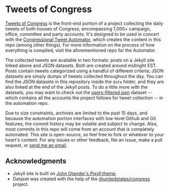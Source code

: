 # Tweets of Congress

[Tweets of Congress](http://alexlitel.github.io/congresstweets) is the front-end portion of a project collecting the daily tweets of both houses of Congress, encompassing 1,000+ campaign, office, committee and party accounts. It's designed to be used in concert with the [Congressional Tweet Automator](https://github.com/alexlitel/congresstweets-automator), which creates the content in this repo (among other things). For more information on the process of how everything is compiled, visit the aforementioned repo for the Automator.

The collected tweets are available in two formats: posts on a Jekyll site linked above and JSON datasets. Both are created around midnight EST. Posts contain tweets categorized using a handful of different criteria; JSON datasets are simply dumps of tweets collected throughout the day. You can find the JSON datasets in this repository inside the `data` folder, and they are also linked at the end of the Jekyll posts. To do a little more with the datasets, you may want to check out the [users-filtered.json](https://github.com/alexlitel/congresstweets-automator/blob/master/data/users-filtered.json) dataset -- which contains all the accounts the project follows for tweet collection -- in the automation repo.

Due to size constraints, archives are limited to the past 15 days, and because the automation portion interfaces with low-level Github and Git features, the commit history may be volatile and subject to change. Also, most commits in this repo will come from an account that is completely automated. This site is open-source, so feel free to fork or whatever to your heart's content. For any issues or other feedback, file an issue, make a pull request, or [send me an email](mailto:alexlitelATgmailDOTcom).


## Acknowledgments

* Jekyll site is built on [John Otander's Pixyll theme](https://github.com/johnotander/pixyll).
* Dataset was created with the help of the [@unitedstates/congress](https://github.com/unitedstates/congress) project.
